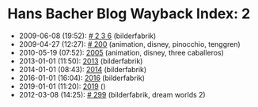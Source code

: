 # Hans Bacher Blog Wayback Index: 2

* 2009-06-08 (19:52): [# 2 3 6](https://web.archive.org/web/https://one1more2time3.wordpress.com/2009/06/08/2-3-6/) (bilderfabrik)
* 2009-04-27 (12:27): [# 200](https://web.archive.org/web/https://one1more2time3.wordpress.com/2009/04/27/200/) (animation, disney, pinocchio, tenggren)
* 2010-05-19 (07:52): [2005](https://web.archive.org/web/https://one1more2time3.wordpress.com/2010/05/19/2005/) (animation, disney, three caballeros)
* 2013-01-01 (11:50): [2013](https://web.archive.org/web/https://one1more2time3.wordpress.com/2013/01/01/2013/) (bilderfabrik)
* 2014-01-01 (08:43): [2014](https://web.archive.org/web/https://one1more2time3.wordpress.com/2014/01/01/2014/) (bilderfabrik)
* 2016-01-01 (16:04): [2016](https://web.archive.org/web/https://one1more2time3.wordpress.com/2016/01/01/2016/) (bilderfabrik)
* 2019-01-01 (11:20): [2019](https://web.archive.org/web/https://one1more2time3.wordpress.com/2019/01/01/2019/) ()
* 2012-03-08 (14:25): [# 299](https://web.archive.org/web/https://one1more2time3.wordpress.com/2012/03/08/299/) (bilderfabrik, dream worlds 2)